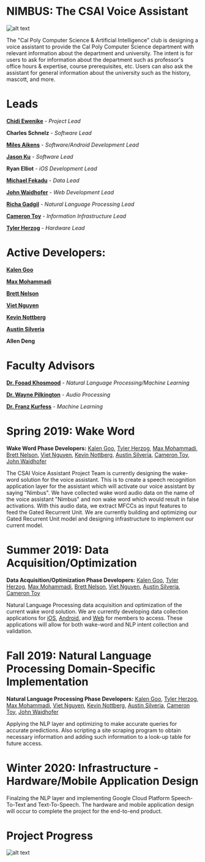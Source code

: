 # NIMBUS: The CSAI Voice Assistant

![alt text](https://raw.githubusercontent.com/calpoly-csai/CSAI_Voice_Assistant/master/Misc/Images/CalPoly-CSAI_cpcsai_rectanglefilled.png)

The "Cal Poly Computer Science & Artificial Intelligence" club is designing a voice assistant to provide the Cal Poly Computer Science department with relevant information about the department and university. The intent is for users to ask for information about the department such as professor's office hours & expertise, course prerequisites, etc. Users can also ask the assistant for general information about the university such as the history, mascott, and more.

# Leads

[**Chidi Ewenike**](http://htmlpreview.github.com/?https://github.com/calpoly-csai/member_bios/blob/master/bios/chidi_ewenike_profile.html) - 
_Project Lead_

**Charles Schnelz** - 
_Software Lead_

[**Miles Aikens**](http://htmlpreview.github.com/?https://github.com/calpoly-csai/member_bios/blob/master/bios/miles_aikens_profile.html) - 
_Software/Android Development Lead_

[**Jason Ku**](http://htmlpreview.github.com/?https://github.com/calpoly-csai/member_bios/blob/master/bios/jason_ku_profile.html) - 
_Software Lead_

**Ryan Elliot** - 
_iOS Development Lead_

[**Michael Fekadu**](http://htmlpreview.github.com/?https://github.com/calpoly-csai/member_bios/blob/master/bios/michael_fekadu_profile.html) - 
_Data Lead_

[**John Waidhofer**](http://htmlpreview.github.com/?https://github.com/calpoly-csai/member_bios/blob/master/bios/john_waidhofer_profile.html) - _Web Development Lead_

[**Richa Gadgil**](http://htmlpreview.github.com/?https://github.com/calpoly-csai/member_bios/blob/master/bios/richa_gadgil_profile.html) - _Natural Language Processing Lead_

[**Cameron Toy**](http://htmlpreview.github.com/?https://github.com/calpoly-csai/member_bios/blob/master/bios/cameron_toy_profile.html) - _Information Infrastructure Lead_

[**Tyler Herzog**](http://htmlpreview.github.com/?https://github.com/calpoly-csai/member_bios/blob/master/bios/tyler_herzog_profile.html) - _Hardware Lead_

# Active Developers:

[**Kalen Goo**](http://htmlpreview.github.com/?https://github.com/calpoly-csai/member_bios/blob/master/bios/kalen_goo_profile.html)

[**Max Mohammadi**](http://htmlpreview.github.com/?https://github.com/calpoly-csai/member_bios/blob/master/bios/max_mohammadi_profile.html) 

[**Brett Nelson**](http://htmlpreview.github.com/?https://github.com/calpoly-csai/member_bios/blob/master/bios/brett_nelson_profile.html)

[**Viet Nguyen**](http://htmlpreview.github.com/?https://github.com/calpoly-csai/member_bios/blob/master/bios/viet_nguyen_profile.html)

[**Kevin Nottberg**](http://htmlpreview.github.com/?https://github.com/calpoly-csai/member_bios/blob/master/bios/kevin_nottberg_profile.html)

[**Austin Silveria**](http://htmlpreview.github.com/?https://github.com/calpoly-csai/member_bios/blob/master/bios/austin_silveria_profile.html)

**Allen Deng**




# Faculty Advisors

[**Dr. Fooad Khosmood**](http://users.csc.calpoly.edu/~foaad/) -
_Natural Language Processing/Machine Learning_

[**Dr. Wayne Pilkington**](http://www.ee.calpoly.edu/faculty/wpilking/) - 
_Audio Processing_

[**Dr. Franz Kurfess**](http://users.csc.calpoly.edu/~fkurfess/) -
_Machine Learning_

# Spring 2019: Wake Word

**Wake Word Phase Developers:** [Kalen Goo](http://htmlpreview.github.com/?https://github.com/calpoly-csai/member_bios/blob/master/bios/kalen_goo_profile.html), [Tyler Herzog](http://htmlpreview.github.com/?https://github.com/calpoly-csai/member_bios/blob/master/bios/tyler_herzog_profile.html), [Max Mohammadi](http://htmlpreview.github.com/?https://github.com/calpoly-csai/member_bios/blob/master/bios/max_mohammadi_profile.html), [Brett Nelson](http://htmlpreview.github.com/?https://github.com/calpoly-csai/member_bios/blob/master/bios/brett_nelson_profile.html), [Viet Nguyen](http://htmlpreview.github.com/?https://github.com/calpoly-csai/member_bios/blob/master/bios/viet_nguyen_profile.html), [Kevin Nottberg](http://htmlpreview.github.com/?https://github.com/calpoly-csai/member_bios/blob/master/bios/kevin_nottberg_profile.html), [Austin Silveria](http://htmlpreview.github.com/?https://github.com/calpoly-csai/member_bios/blob/master/bios/austin_silveria_profile.html), [Cameron Toy](http://htmlpreview.github.com/?https://github.com/calpoly-csai/member_bios/blob/master/bios/cameron_toy_profile.html),  [John Waidhofer](http://htmlpreview.github.com/?https://github.com/calpoly-csai/member_bios/blob/master/bios/john_waidhofer_profile.html)

The CSAI Voice Assistant Project Team is currently designing the wake-word solution for the voice assistant. This is to create a speech recognition application layer for the assistant which will activate our voice assistant by saying "Nimbus". We have collected wake word audio data on the name of the voice assistant "Nimbus" and non wake word which would result in false activations. With this audio data, we extract MFCCs as input features to feed the Gated Recurrent Unit. We are currently building and optimizing our Gated Recurrent Unit model and designing infrastructure to implement our current model.




# Summer 2019: Data Acquisition/Optimization

**Data Acquisition/Optimization Phase Developers:** [Kalen Goo](http://htmlpreview.github.com/?https://github.com/calpoly-csai/member_bios/blob/master/bios/kalen_goo_profile.html), [Tyler Herzog](http://htmlpreview.github.com/?https://github.com/calpoly-csai/member_bios/blob/master/bios/tyler_herzog_profile.html), [Max Mohammadi](http://htmlpreview.github.com/?https://github.com/calpoly-csai/member_bios/blob/master/bios/max_mohammadi_profile.html), [Brett Nelson](http://htmlpreview.github.com/?https://github.com/calpoly-csai/member_bios/blob/master/bios/brett_nelson_profile.html),  [Viet Nguyen](http://htmlpreview.github.com/?https://github.com/calpoly-csai/member_bios/blob/master/bios/viet_nguyen_profile.html), [Austin Silveria](http://htmlpreview.github.com/?https://github.com/calpoly-csai/member_bios/blob/master/bios/austin_silveria_profile.html), [Cameron Toy](http://htmlpreview.github.com/?https://github.com/calpoly-csai/member_bios/blob/master/bios/cameron_toy_profile.html)

Natural Language Processing data acquisition and optimization of the current wake word solution. We are currently developing data collection applications for [iOS](https://github.com/calpoly-csai/ios-voice-assistant), [Android](https://github.com/calpoly-csai/android-voice-assistant), and [Web](https://github.com/calpoly-csai/web-validate-collect) for members to access. These applications will allow for both wake-word and NLP intent collection and validation. 

# Fall 2019: Natural Language Processing Domain-Specific Implementation 

**Natural Language Processing Phase Developers:** [Kalen Goo](http://htmlpreview.github.com/?https://github.com/calpoly-csai/member_bios/blob/master/bios/kalen_goo_profile.html), [Tyler Herzog](http://htmlpreview.github.com/?https://github.com/calpoly-csai/member_bios/blob/master/bios/tyler_herzog_profile.html), [Max Mohammadi](http://htmlpreview.github.com/?https://github.com/calpoly-csai/member_bios/blob/master/bios/max_mohammadi_profile.html), [Viet Nguyen](http://htmlpreview.github.com/?https://github.com/calpoly-csai/member_bios/blob/master/bios/viet_nguyen_profile.html), [Kevin Nottberg](http://htmlpreview.github.com/?https://github.com/calpoly-csai/member_bios/blob/master/bios/kevin_nottberg_profile.html), [Austin Silveria](http://htmlpreview.github.com/?https://github.com/calpoly-csai/member_bios/blob/master/bios/austin_silveria_profile.html), [Cameron Toy](http://htmlpreview.github.com/?https://github.com/calpoly-csai/member_bios/blob/master/bios/cameron_toy_profile.html),  [John Waidhofer](http://htmlpreview.github.com/?https://github.com/calpoly-csai/member_bios/blob/master/bios/john_waidhofer_profile.html)

Applying the NLP layer and optimizing to make accurate queries for accurate predictions. Also scripting a site scraping program to obtain necessary information and adding such information to a look-up table for future access.


# Winter 2020: Infrastructure - Hardware/Mobile Application Design
Finalzing the NLP layer and implementing Google Cloud Platform Speech-To-Text and Text-To-Speech. The hardware and mobile application design will occur to complete the project for the end-to-end product.

 

# Project Progress
![alt text](https://raw.githubusercontent.com/calpoly-csai/CSAI_Voice_Assistant/master/Misc/Images/project_progress_10.12.png)
